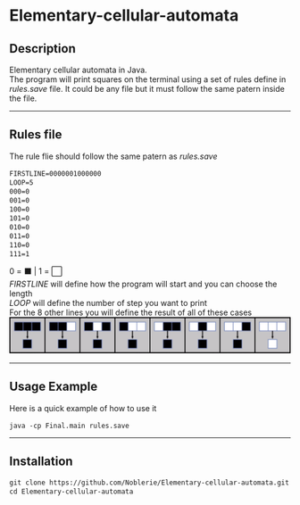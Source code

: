 # Elementary-cellular-automata

## Description

Elementary cellular automata in Java.\
The program will print squares on the terminal using a set of rules define in *rules.save* file. It could be any file but it must follow the same patern inside the file.

--------
## Rules file
The rule flie should follow the same patern as *rules.save*
```
FIRSTLINE=0000001000000
LOOP=5
000=0
001=0
100=0
101=0
010=0
011=0
110=0
111=1

```
0 = ⬛ | 1 = ⬜\
*FIRSTLINE* will define how the program will start and you can choose the length\
*LOOP* will define the number of step you want to print\
For the 8 other lines you will define the result of all of these cases\
![Schema](.github/assets/rules.png)

--------
## Usage Example

Here is a quick example of how to use it

```
java -cp Final.main rules.save
```


--------
## Installation

```
git clone https://github.com/Noblerie/Elementary-cellular-automata.git
cd Elementary-cellular-automata
```
